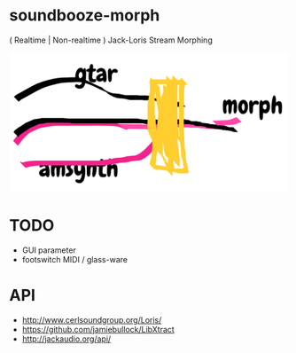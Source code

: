 # soundbooze-morph

( Realtime | Non-realtime ) Jack-Loris Stream Morphing

![alt text](https://raw.githubusercontent.com/soundbooze/soundbooze-morph/master/logo.png "Home")

# TODO

- GUI parameter
- footswitch MIDI / glass-ware

# API

- http://www.cerlsoundgroup.org/Loris/
- https://github.com/jamiebullock/LibXtract
- http://jackaudio.org/api/
